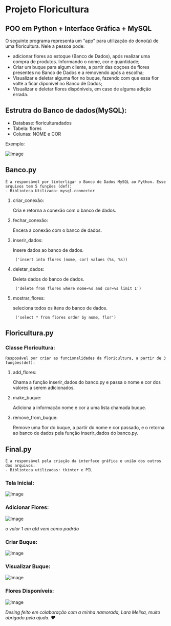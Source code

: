 # Projeto Floricultura
## POO em Python + Interface Gráfica + MySQL

O seguinte programa representa um "app" para utilização do dono(a) de uma floricultura. Nele a pessoa pode: 
- adicionar flores ao estoque (Banco de Dados), após realizar uma compra de produtos. Informando o nome, cor e quantidade;
- Criar um buque para algum cliente, a partir das opçoes de flores presentes no Banco de Dados e a removendo após a escolha; 
- Visualizar e deletar alguma flor no buque, fazendo com que essa flor volte a ficar diponível no Banco de Dados;
- Visualizar e deletar flores dispóniveis, em caso de alguma adição errada.

## Estrutra do Banco de dados(MySQL):
- Database: floriculturadados
- Tabela: flores
- Colunas: NOME e COR

Exemplo:


![Image](https://github.com/user-attachments/assets/50127e64-e847-415e-bb5e-f624bc62e692)


## Banco.py
    É a responsável por linterligar o Banco de Dados MySQL ao Python. Esse arquivos tem 5 funções (def):
    - Biblioteca Utilizada: mysql.connector

1. criar_conexão: 

    Cria e retorna a conexão com o banco de dados.

2. fechar_conexão:

    Encera a conexão com o banco de dados.

3. inserir_dados:

    Insere dados ao banco de dados.

        ('insert into flores (nome, cor) values (%s, %s))

4. deletar_dados:

    Deleta dados do banco de dados.

        ('delete from flores where nome=%s and cor=%s limit 1')

5. mostrar_flores:
    
    seleciona todos os itens do banco de dados.

        ('select * from flores order by nome, flor')

## Floricultura.py
### Classe Floricultura:
    Resposável por criar as funcionalidades da floricultura, a partir de 3 funções(def):


1. add_flores:

    Chama a função inserir_dados do banco.py e passa o nome e cor dos valores a serem adicionados.

2. make_buque:

    Adiciona a informação nome e cor a uma lista chamada buque.

3. remove_from_buque:

    Remove uma flor do buque, a partir do nome e cor passado, e o retorna ao banco de dados pela função inserir_dados do banco.py.

## Final.py

    É a responsável pela criação da interface gráfica e união dos outros dos arquivos.
    - Biblioteca utilizadas: tkinter e PIL

### Tela Inicial:

![Image](https://github.com/user-attachments/assets/201e87a6-1842-42e4-8655-9dad951f457c)

### Adicionar Flores:

![Image](https://github.com/user-attachments/assets/4791846a-2e51-48f3-82bf-af22b15cedc2)

*o valor 1 em qtd vem como padrão*

### Criar Buque:

![Image](https://github.com/user-attachments/assets/b2c1f05a-3b0c-4cc3-8679-46641d4be758)

### Visualizar Buque:

![Image](https://github.com/user-attachments/assets/b0374a6f-d220-47d7-ba1f-40237715e30e)

### Flores Disponíveis:

![Image](https://github.com/user-attachments/assets/f42661b8-3131-4a1b-9541-12e526d26293)

*Desing feito em colaboração com a minha namorada, Lara Melisa, muito obrigado pela ajuda. ❤️*
